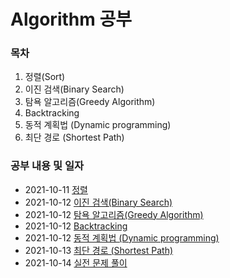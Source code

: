 # Algorithm 공부 

### 목차

1. 정렬(Sort)
2. 이진 검색(Binary Search)
3. 탐욕 알고리즘(Greedy Algorithm)
4. Backtracking
5. 동적 계획법 (Dynamic programming)
6. 최단 경로 (Shortest Path)


### 공부 내용 및 일자 

- 2021-10-11 [정렬](./sort/README.md)
- 2021-10-12 [이진 검색(Binary Search)](./binarySearch/README.md)
- 2021-10-12 [탐욕 알고리즘(Greedy Algorithm)](./greedyAlgorithm/README.md)
- 2021-10-12 [Backtracking](./backtracking/README.md)
- 2021-10-12 [동적 계획법 (Dynamic programming)](./dynamicProgramming/README.md)
- 2021-10-13 [최단 경로 (Shortest Path)](./shortestPath/README.md)
- 2021-10-14 [실전 문제 풀이](./practiceuestion/README.md)

